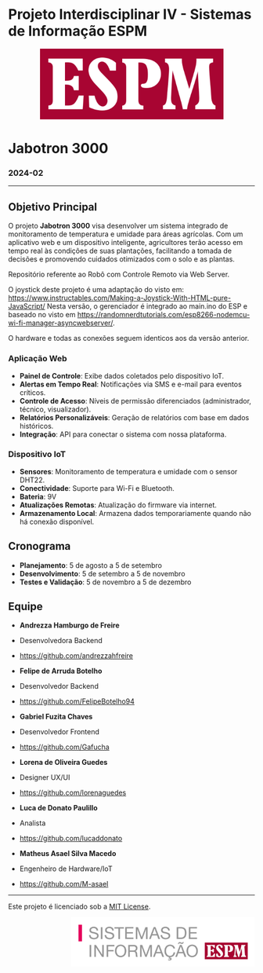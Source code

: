 # Projeto Interdisciplinar IV - Sistemas de Informação ESPM

<p align="center">
    <a href="https://www.espm.br/cursos-de-graduacao/sistemas-de-informacao/"><img src="https://raw.githubusercontent.com/tech-espm/misc-template/main/logo.png" alt="Sistemas de Informação ESPM" style="width: 375px;"/></a>
</p>

# Jabotron 3000

### 2024-02

---

## Objetivo Principal

O projeto **Jabotron 3000** visa desenvolver um sistema integrado de monitoramento de temperatura e umidade para áreas agrícolas. Com um aplicativo web e um dispositivo inteligente, agricultores terão acesso em tempo real às condições de suas plantações, facilitando a tomada de decisões e promovendo cuidados otimizados com o solo e as plantas.

Repositório referente ao Robô com Controle Remoto via Web Server.

O joystick deste projeto é uma adaptação do visto em: https://www.instructables.com/Making-a-Joystick-With-HTML-pure-JavaScript/
Nesta versão, o gerenciador é integrado ao main.ino do ESP e baseado no visto em https://randomnerdtutorials.com/esp8266-nodemcu-wi-fi-manager-asyncwebserver/.

O hardware e todas as conexões seguem identicos aos da versão anterior.

### Aplicação Web

- **Painel de Controle**: Exibe dados coletados pelo dispositivo IoT.
- **Alertas em Tempo Real**: Notificações via SMS e e-mail para eventos críticos.
- **Controle de Acesso**: Níveis de permissão diferenciados (administrador, técnico, visualizador).
- **Relatórios Personalizáveis**: Geração de relatórios com base em dados históricos.
- **Integração**: API para conectar o sistema com nossa plataforma.

### Dispositivo IoT

- **Sensores**: Monitoramento de temperatura e umidade com o sensor DHT22.
- **Conectividade**: Suporte para Wi-Fi e Bluetooth.
- **Bateria**: 9V
- **Atualizações Remotas**: Atualização do firmware via internet.
- **Armazenamento Local**: Armazena dados temporariamente quando não há conexão disponível.

## Cronograma

- **Planejamento**: 5 de agosto a 5 de setembro
- **Desenvolvimento**: 5 de setembro a 5 de novembro
- **Testes e Validação**: 5 de novembro a 5 de dezembro

## Equipe

- **Andrezza Hamburgo de Freire**
- Desenvolvedora Backend
- https://github.com/andrezzahfreire

- **Felipe de Arruda Botelho**
- Desenvolvedor Backend
- https://github.com/FelipeBotelho94

- **Gabriel Fuzita Chaves**
- Desenvolvedor Frontend
- https://github.com/Gafucha

- **Lorena de Oliveira Guedes**
- Designer UX/UI
- https://github.com/lorenaguedes

- **Luca de Donato Paulillo**
- Analista
- https://github.com/lucaddonato

- **Matheus Asael Silva Macedo**
- Engenheiro de Hardware/IoT
- https://github.com/M-asael

---

Este projeto é licenciado sob a [MIT License](https://github.com/tech-espm/inter-4sem-2024-kit_robo_webserver/blob/main/LICENSE).

<p align="right">
    <a href="https://www.espm.br/cursos-de-graduacao/sistemas-de-informacao/"><img src="https://raw.githubusercontent.com/tech-espm/misc-template/main/logo-si-512.png" alt="Sistemas de Informação ESPM" style="width: 375px;"/></a>
</p>
